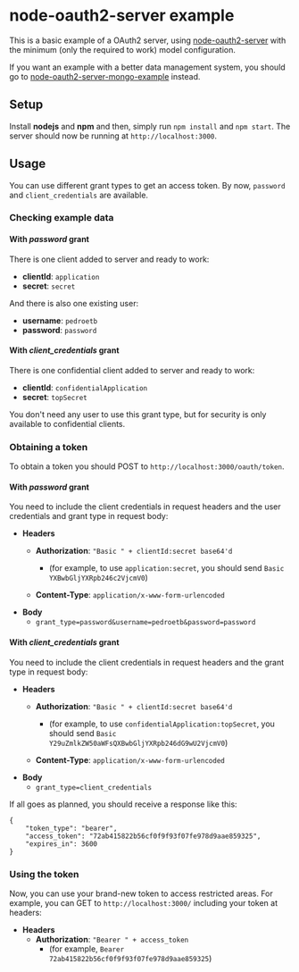 # node-oauth2-server example

This is a basic example of a OAuth2 server, using [node-oauth2-server](https://github.com/oauthjs/node-oauth2-server) with the minimum (only the required to work) model configuration.

If you want an example with a better data management system, you should go to [node-oauth2-server-mongo-example](https://github.com/pedroetb/node-oauth2-server-mongo-example) instead.

## Setup

Install **nodejs** and **npm** and then, simply run `npm install` and `npm start`. The server should now be running at `http://localhost:3000`.

## Usage

You can use different grant types to get an access token. By now, `password` and `client_credentials` are available.

### Checking example data

#### With *password* grant

There is one client added to server and ready to work:

* **clientId**: `application`
* **secret**: `secret`

And there is also one existing user:

* **username**: `pedroetb`
* **password**: `password`

#### With *client_credentials* grant

There is one confidential client added to server and ready to work:

* **clientId**: `confidentialApplication`
* **secret**: `topSecret`

You don't need any user to use this grant type, but for security is only available to confidential clients.

### Obtaining a token

To obtain a token you should POST to `http://localhost:3000/oauth/token`.

#### With *password* grant

You need to include the client credentials in request headers and the user credentials and grant type in request body:

* **Headers**
	* **Authorization**: `"Basic " + clientId:secret base64'd`
		* (for example, to use `application:secret`, you should send `Basic YXBwbGljYXRpb246c2VjcmV0`)

	* **Content-Type**: `application/x-www-form-urlencoded`
* **Body**
	* `grant_type=password&username=pedroetb&password=password`

#### With *client_credentials* grant

You need to include the client credentials in request headers and the grant type in request body:

* **Headers**
	* **Authorization**: `"Basic " + clientId:secret base64'd`
		* (for example, to use `confidentialApplication:topSecret`, you should send `Basic Y29uZmlkZW50aWFsQXBwbGljYXRpb246dG9wU2VjcmV0`)

	* **Content-Type**: `application/x-www-form-urlencoded`
* **Body**
	* `grant_type=client_credentials`

If all goes as planned, you should receive a response like this:

```
{
	"token_type": "bearer",
	"access_token": "72ab415822b56cf0f9f93f07fe978d9aae859325",
	"expires_in": 3600
}
```

### Using the token

Now, you can use your brand-new token to access restricted areas. For example, you can GET to `http://localhost:3000/` including your token at headers:

* **Headers**
	* **Authorization**: `"Bearer " + access_token`
		* (for example, `Bearer 72ab415822b56cf0f9f93f07fe978d9aae859325`)
